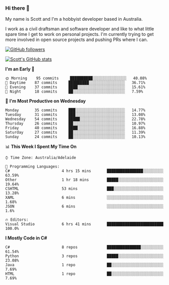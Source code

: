 ### Hi there 👋

My name is Scott and I'm a hobbyist developer based in Australia.

I work as a civil draftsman and software developer and like to what little spare time I get to work on personal projects. I'm currently trying to get more involved in open source projects and pushing PRs where I can. 

[![GitHub followers](https://img.shields.io/github/followers/puppetsw?label=Follow&style=social)](https://github.com/puppetsw?tab=followers)

[![Scott's GitHub stats](https://github-readme-stats.vercel.app/api?username=puppetsw&show_icons=true&theme=dark)](https://github.com/anuraghazra/github-readme-stats)

<!--START_SECTION:waka-->
**I'm an Early 🐤** 

```text
🌞 Morning    95 commits     ██████████░░░░░░░░░░░░░░░   40.08% 
🌆 Daytime    87 commits     █████████░░░░░░░░░░░░░░░░   36.71% 
🌃 Evening    37 commits     ████░░░░░░░░░░░░░░░░░░░░░   15.61% 
🌙 Night      18 commits     ██░░░░░░░░░░░░░░░░░░░░░░░   7.59%

```
📅 **I'm Most Productive on Wednesday** 

```text
Monday       35 commits     ███░░░░░░░░░░░░░░░░░░░░░░   14.77% 
Tuesday      31 commits     ███░░░░░░░░░░░░░░░░░░░░░░   13.08% 
Wednesday    54 commits     █████░░░░░░░░░░░░░░░░░░░░   22.78% 
Thursday     26 commits     ██░░░░░░░░░░░░░░░░░░░░░░░   10.97% 
Friday       40 commits     ████░░░░░░░░░░░░░░░░░░░░░   16.88% 
Saturday     27 commits     ██░░░░░░░░░░░░░░░░░░░░░░░   11.39% 
Sunday       24 commits     ██░░░░░░░░░░░░░░░░░░░░░░░   10.13%

```


📊 **This Week I Spent My Time On** 

```text
⌚︎ Time Zone: Australia/Adelaide

💬 Programming Languages: 
C#                       4 hrs 15 mins       ████████████████░░░░░░░░░   63.59% 
Other                    1 hr 18 mins        █████░░░░░░░░░░░░░░░░░░░░   19.64% 
CSHTML                   53 mins             ███░░░░░░░░░░░░░░░░░░░░░░   13.28% 
XAML                     6 mins              ░░░░░░░░░░░░░░░░░░░░░░░░░   1.68% 
JSON                     6 mins              ░░░░░░░░░░░░░░░░░░░░░░░░░   1.6%

🔥 Editors: 
Visual Studio            6 hrs 41 mins       █████████████████████████   100.0%

```

**I Mostly Code in C#** 

```text
C#                       8 repos             ███████████████░░░░░░░░░░   61.54% 
Python                   3 repos             █████░░░░░░░░░░░░░░░░░░░░   23.08% 
Java                     1 repo              ██░░░░░░░░░░░░░░░░░░░░░░░   7.69% 
HTML                     1 repo              ██░░░░░░░░░░░░░░░░░░░░░░░   7.69%

```



<!--END_SECTION:waka-->

<!--
**puppetsw/puppetsw** is a ✨ _special_ ✨ repository because its `README.md` (this file) appears on your GitHub profile.

Here are some ideas to get you started:

- 🔭 I’m currently working on ...
- 🌱 I’m currently learning ...
- 👯 I’m looking to collaborate on ...
- 🤔 I’m looking for help with ...
- 💬 Ask me about ...
- 📫 How to reach me: ...
- 😄 Pronouns: ...
- ⚡ Fun fact: ...
-->
